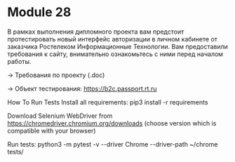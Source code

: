 # Module 28
В рамках выполнения дипломного проекта вам предстоит протестировать новый интерфейс авторизации в личном кабинете от заказчика Ростелеком Информационные Технологии. Вам предоставили требования к сайту, внимательно ознакомьтесь с ними перед началом работы. 

→ Требования по проекту (.doc)

→ Объект тестирования: https://b2c.passport.rt.ru


How To Run Tests Install all requirements: pip3 install -r requirements

Download Selenium WebDriver from https://chromedriver.chromium.org/downloads (choose version which is compatible with your browser)

Run tests: python3 -m pytest -v --driver Chrome --driver-path ~/chrome tests/